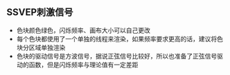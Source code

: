 ## SSVEP刺激信号

* 色块颜色绿色，闪烁频率、画布大小可以自己更改
* 每个色块都使用了一个单独的线程来渲染，如果频率要求更高的话，建议将色块分区域单独渲染
* 色块的驱动信号是方波信号，据说正弦信号比较好，所以也准备了正弦信号驱动的函数，但是闪烁频率与理论值有一定差距
